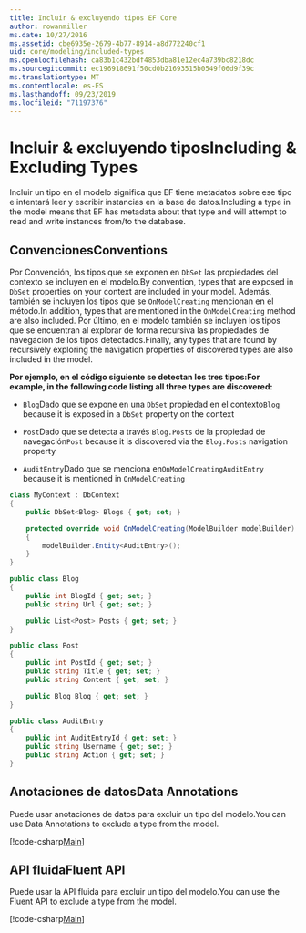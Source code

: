 ```yaml
---
title: Incluir & excluyendo tipos EF Core
author: rowanmiller
ms.date: 10/27/2016
ms.assetid: cbe6935e-2679-4b77-8914-a8d772240cf1
uid: core/modeling/included-types
ms.openlocfilehash: ca83b1c432bdf4853dba81e12ec4a739bc8218dc
ms.sourcegitcommit: ec196918691f50cd0b21693515b0549f06d9f39c
ms.translationtype: MT
ms.contentlocale: es-ES
ms.lasthandoff: 09/23/2019
ms.locfileid: "71197376"
---
```

# <a name="including--excluding-types"></a><span data-ttu-id="c090d-102">Incluir & excluyendo tipos</span><span class="sxs-lookup"><span data-stu-id="c090d-102">Including & Excluding Types</span></span>

<span data-ttu-id="c090d-103">Incluir un tipo en el modelo significa que EF tiene metadatos sobre ese tipo e intentará leer y escribir instancias en la base de datos.</span><span class="sxs-lookup"><span data-stu-id="c090d-103">Including a type in the model means that EF has metadata about that type and will attempt to read and write instances from/to the database.</span></span>

## <a name="conventions"></a><span data-ttu-id="c090d-104">Convenciones</span><span class="sxs-lookup"><span data-stu-id="c090d-104">Conventions</span></span>

<span data-ttu-id="c090d-105">Por Convención, los tipos que se exponen en `DbSet` las propiedades del contexto se incluyen en el modelo.</span><span class="sxs-lookup"><span data-stu-id="c090d-105">By convention, types that are exposed in `DbSet` properties on your context are included in your model.</span></span> <span data-ttu-id="c090d-106">Además, también se incluyen los tipos que se `OnModelCreating` mencionan en el método.</span><span class="sxs-lookup"><span data-stu-id="c090d-106">In addition, types that are mentioned in the `OnModelCreating` method are also included.</span></span> <span data-ttu-id="c090d-107">Por último, en el modelo también se incluyen los tipos que se encuentran al explorar de forma recursiva las propiedades de navegación de los tipos detectados.</span><span class="sxs-lookup"><span data-stu-id="c090d-107">Finally, any types that are found by recursively exploring the navigation properties of discovered types are also included in the model.</span></span>

<span data-ttu-id="c090d-108">**Por ejemplo, en el código siguiente se detectan los tres tipos:**</span><span class="sxs-lookup"><span data-stu-id="c090d-108">**For example, in the following code listing all three types are discovered:**</span></span>

* <span data-ttu-id="c090d-109">`Blog`Dado que se expone en una `DbSet` propiedad en el contexto</span><span class="sxs-lookup"><span data-stu-id="c090d-109">`Blog` because it is exposed in a `DbSet` property on the context</span></span>

* <span data-ttu-id="c090d-110">`Post`Dado que se detecta a través `Blog.Posts` de la propiedad de navegación</span><span class="sxs-lookup"><span data-stu-id="c090d-110">`Post` because it is discovered via the `Blog.Posts` navigation property</span></span>

* <span data-ttu-id="c090d-111">`AuditEntry`Dado que se menciona en`OnModelCreating`</span><span class="sxs-lookup"><span data-stu-id="c090d-111">`AuditEntry` because it is mentioned in `OnModelCreating`</span></span>

<!-- [!code-csharp[Main](samples/core/Modeling/Conventions/IncludedTypes.cs?highlight=3,7,16)] -->
``` csharp
class MyContext : DbContext
{
    public DbSet<Blog> Blogs { get; set; }

    protected override void OnModelCreating(ModelBuilder modelBuilder)
    {
        modelBuilder.Entity<AuditEntry>();
    }
}

public class Blog
{
    public int BlogId { get; set; }
    public string Url { get; set; }

    public List<Post> Posts { get; set; }
}

public class Post
{
    public int PostId { get; set; }
    public string Title { get; set; }
    public string Content { get; set; }

    public Blog Blog { get; set; }
}

public class AuditEntry
{
    public int AuditEntryId { get; set; }
    public string Username { get; set; }
    public string Action { get; set; }
}
```

## <a name="data-annotations"></a><span data-ttu-id="c090d-112">Anotaciones de datos</span><span class="sxs-lookup"><span data-stu-id="c090d-112">Data Annotations</span></span>

<span data-ttu-id="c090d-113">Puede usar anotaciones de datos para excluir un tipo del modelo.</span><span class="sxs-lookup"><span data-stu-id="c090d-113">You can use Data Annotations to exclude a type from the model.</span></span>

[!code-csharp[Main](../../../samples/core/Modeling/DataAnnotations/IgnoreType.cs?highlight=20)]

## <a name="fluent-api"></a><span data-ttu-id="c090d-114">API fluida</span><span class="sxs-lookup"><span data-stu-id="c090d-114">Fluent API</span></span>

<span data-ttu-id="c090d-115">Puede usar la API fluida para excluir un tipo del modelo.</span><span class="sxs-lookup"><span data-stu-id="c090d-115">You can use the Fluent API to exclude a type from the model.</span></span>

[!code-csharp[Main](../../../samples/core/Modeling/FluentAPI/IgnoreType.cs?highlight=12)]
